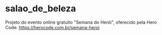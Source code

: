 # salao_de_beleza
Projeto do evento online gratuito "Semana do Herói", oferecido pela Hero Code: https://herocode.com.br/semana-heroi
